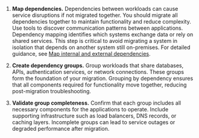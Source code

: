 1. **Map dependencies.** Dependencies between workloads can cause service disruptions if not migrated together. You should migrate all dependencies together to maintain functionality and reduce complexity. Use tools to discover communication patterns between applications. Dependency mapping identifies which systems exchange data or rely on shared services. This step is critical to avoid migrating a system in isolation that depends on another system still on-premises. For detailed guidance, see [Map internal and external dependencies](/azure/cloud-adoption-framework/plan/assess-workloads-for-cloud-migration#map-internal-and-external-dependencies).

2. **Create dependency groups.** Group workloads that share databases, APIs, authentication services, or network connections. These groups form the foundation of your migration. Grouping by dependency ensures that all components required for functionality move together, reducing post-migration troubleshooting.

3. **Validate group completeness.** Confirm that each group includes all necessary components for the applications to operate. Include supporting infrastructure such as load balancers, DNS records, or caching layers. Incomplete groups can lead to service outages or degraded performance after migration.
